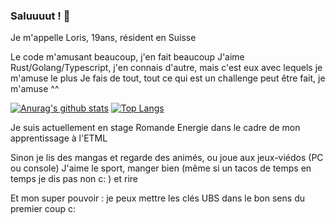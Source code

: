### Saluuuut ! 👋

Je m'appelle Loris, 19ans, résident en Suisse

Le code m'amusant beaucoup, j'en fait beaucoup
J'aime Rust/Golang/Typescript, j'en connais d'autre, mais c'est eux avec lequels je m'amuse le plus
Je fais de tout, tout ce qui est un challenge peut être fait, je m'amuse ^^

[![Anurag's github stats](https://github-readme-stats.vercel.app/api?username=El-Chapo0133)](https://github.com/El-Chapo0133/github-readme-stats)
[![Top Langs](https://github-readme-stats.vercel.app/api/top-langs/?username=El-Chapo0133&layout=compact)](https://github.com/El-Chapo0133/github-readme-stats)

Je suis actuellement en stage Romande Energie dans le cadre de mon apprentissage à l'ETML

Sinon je lis des mangas et regarde des animés, ou joue aux jeux-viédos (PC ou console)
J'aime le sport, manger bien (même si un tacos de temps en temps je dis pas non c: ) et rire

Et mon super pouvoir : je peux mettre les clés UBS dans le bon sens du premier coup c:
